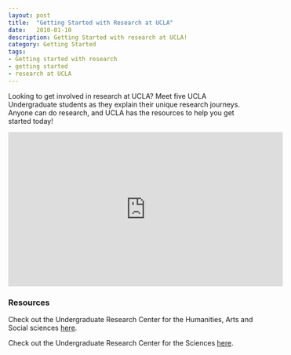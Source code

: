 ```yaml
---
layout: post
title:  "Getting Started with Research at UCLA"
date:   2010-01-10
description: Getting Started with research at UCLA! 
category: Getting Started
tags:
- Getting started with research
- getting started
- research at UCLA
---
```


<p class="flow-text">Looking to get involved in research at UCLA? Meet five UCLA Undergraduate students as they explain their unique research journeys. Anyone can do research, and UCLA has the resources to help you get started today!</p>

<div class="video-container">
<iframe width="560" height="315" src="https://www.youtube.com/embed/2fIpRwxH30U" frameborder="0" allowfullscreen></iframe></div>


### Resources 

<p>Check out the Undergraduate Research Center for the Humanities, Arts and Social sciences <a href="http://www.ugeducation.ucla.edu/urhass/" target="blank">here</a>.<p>
<p>Check out the Undergraduate Research Center for the Sciences <a href="http://www.ugresearchsci.ucla.edu/" target="blank">here</a>.</p>
